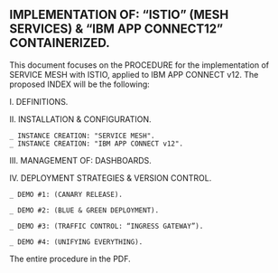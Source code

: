 IMPLEMENTATION OF: “ISTIO” (MESH SERVICES) & “IBM APP CONNECT12” CONTAINERIZED.
------------------------------------------------------------------------------ 
This document focuses on the PROCEDURE for the implementation of SERVICE MESH with ISTIO, applied to IBM APP CONNECT v12. 
The proposed INDEX will be the following:

I. DEFINITIONS.

II. INSTALLATION & CONFIGURATION.

    _ INSTANCE CREATION: "SERVICE MESH".
    _ INSTANCE CREATION: "IBM APP CONNECT v12".
    
III. MANAGEMENT OF: DASHBOARDS.

IV. DEPLOYMENT STRATEGIES & VERSION CONTROL.

    _ DEMO #1: (CANARY RELEASE).
    
    _ DEMO #2: (BLUE & GREEN DEPLOYMENT).
    
    _ DEMO #3: (TRAFFIC CONTROL: “INGRESS GATEWAY”).
    
    _ DEMO #4: (UNIFYING EVERYTHING).
    

The entire procedure in the PDF.
